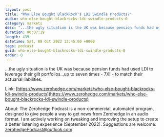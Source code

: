 ```yaml
---
layout: post
title: "Who Else Bought BlackRock's LDI Swindle Products?"
audio: who-else-bought-blackrocks-ldi-swindle-products-0
category: markets
desc: "...the ugly situation is the UK was because pension funds had used LDI to leverage their gilt portfolios..,up to seven times - 7X! - to match their actuarial liabilities."
duration: 00:07:19
length: 439
datetime: Sat, 08 Oct 2022 13:45:00 +0000
tags: podcast
guid: who-else-bought-blackrocks-ldi-swindle-products-0
order: 0
---
```

...the ugly situation is the UK was because pension funds had used LDI to leverage their gilt portfolios..,up to seven times - 7X! - to match their actuarial liabilities.

Link: [https://www.zerohedge.com/markets/who-else-bought-blackrocks-ldi-swindle-products](https://www.zerohedge.com/markets/who-else-bought-blackrocks-ldi-swindle-products)

About: The Zerohedge Podcast is a non-commercial, automated program, designed to give people a way to get news from Zerohedge in an audio format.  I am actively working on tweaking and improving the setup to create a better listening experience (September 2022).  Suggestions are welcome: [zerohedgePodcast@outlook.com](mailto:zerohedgePodcast@outlook.com)